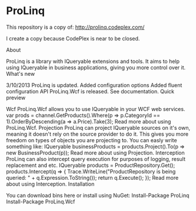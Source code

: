 # ProLinq

This repository is a copy of: http://prolinq.codeplex.com/

I create a copy because CodePlex is near to be closed.

About

ProLinq is a library with IQueryable extensions and tools. It aims to help using IQueryable in business applications, giving you more control over it.
What's new

3/10/2013
ProLinq is updated.
Added configuration options
Added fluent configuration API
ProLinq.Wcf is released. See documentation.
Quick preview

Wcf
ProLinq.Wcf allows you to use IQueryable in your WCF web services.
var prods = channel.GetProducts().Where(p => p.CategoryId == 1).OrderByDescending(a => a.Price).Take(3);
Read more about using ProLinq.Wcf.
Projection
ProLinq can project IQueryable sources on it's own, meaning it doesn't rely on the source provider to do it. This gives you more freedom on types of objects you are projecting to. You can easly write something like:
IQueryable<BusinessProduct> businessProducts = products.Project().To<BusinessProduct>(p => new BusinessProduct(p)); 
Read more about using Projection.
Interception
ProLinq can also intercept query execution for purposes of logging, result replacement and etc.
IQueryable<Product> products = ProductRepository.Get();
products.Intercept(q =>
		{
			Trace.WriteLine("ProductRepository is being queried: " + q.Expression.ToString());
			return q.Execute();
		});
Read more about using Interception.
Installation

You can download bins here or install using NuGet:
Install-Package ProLinq
Install-Package ProLinq.Wcf
